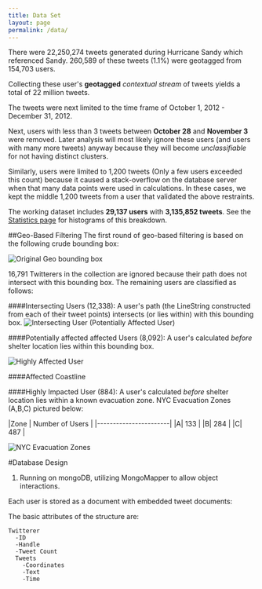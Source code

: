 ```yaml
---
title: Data Set
layout: page
permalink: /data/
---
```


There were 22,250,274 tweets generated during Hurricane Sandy which referenced Sandy.  260,589 of these tweets (1.1%) were geotagged from 154,703 users.

Collecting these user's **geotagged** _contextual stream_ of tweets yields a total of 22 million tweets.

The tweets were next limited to the time frame of October 1, 2012 - December 31, 2012.

Next, users with less than 3 tweets between **October 28** and **November 3** were removed.  Later analysis will most likely ignore these users (and users with many more tweets) anyway because they will become _unclassifiable_ for not having distinct clusters.

Similarly, users were limited to 1,200 tweets (Only a few users exceeded this count) because it caused a stack-overflow on the database server when that many data points were used in calculations.  In these cases, we kept the middle 1,200 tweets from a user that validated the above restraints. 

The working dataset includes **29,137 users** with **3,135,852 tweets**.  See the [Statistics page]({{site.baseurl}}/Statistics) for histograms of this breakdown.

 

##Geo-Based Filtering
The first round of geo-based filtering is based on the following crude bounding box:

![Original Geo bounding box]({{site.baseurl}}/img_exports/maps/ncar_bounding_box.png)

16,791 Twitterers in the collection are ignored because their path does not intersect with this bounding box.  The remaining users are classified as follows:

####Intersecting Users (12,338):
A user's path (the LineString constructed from each of their tweet points) intersects (or lies within) with this bounding box. 
![Intersecting User (Potentially Affected User)]({{site.baseurl}}/img_exports/intersecting_users_example.png)

 
####Potentially affected affected Users (8,092):
A user's calculated _before_ shelter location lies within this bounding box.

![Highly Affected User]({{site.baseurl}}/img_exports/highly_impacted_users_example.png)



####Affected Coastline

<script src="https://gist.github.com/jenningsanderson/31b08d9c3d3d8a998e63.js"></script>



####Highly Impacted User (884):
A user's calculated _before_ shelter location lies within a known evacuation zone.  NYC Evacuation Zones (A,B,C) pictured below:

|Zone | Number of Users |
|-----------------------|
|A| 133 |
|B| 284 |
|C| 487 |


![NYC Evacuation Zones]({{site.baseurl}}/img_exports/NYC_evacuation_zones.png)


#Database Design

1. Running on mongoDB, utilizing MongoMapper to allow object interactions.

Each user is stored as a document with embedded tweet documents:

The basic attributes of the structure are:

	Twitterer
      -ID
      -Handle
      -Tweet Count
      Tweets
        -Coordinates
        -Text
        -Time